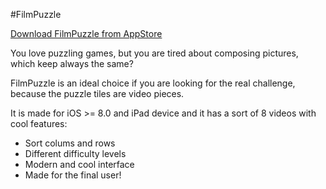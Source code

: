 #FilmPuzzle

[Download FilmPuzzle from AppStore](https://itunes.apple.com/es/app/id1003750928)

You love puzzling games, but you are tired about composing pictures, which keep always the same? 

FilmPuzzle is an ideal choice if you are looking for the real challenge, because the puzzle tiles are video pieces.

It is made for iOS >= 8.0 and iPad device and it has a sort of 8 videos with cool features:
* Sort colums and rows
* Different difficulty levels
* Modern and cool interface
* Made for the final user!
